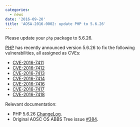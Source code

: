 ```yaml
---
categories:
  - news
date: '2016-09-20'
title: 'AOSA-2016-0002: update PHP to 5.6.26'
---
```



Please update your `php` package to 5.6.26.

[PHP](https://php.net) has recently announced version 5.6.26 to fix the following vulnerabilities, all assigned as CVEs:

- [CVE-2016-7411](https://web.nvd.nist.gov/view/vuln/detail?vulnId=CVE-2016-7411)
- [CVE-2016-7412](https://web.nvd.nist.gov/view/vuln/detail?vulnId=CVE-2016-7412)
- [CVE-2016-7413](https://web.nvd.nist.gov/view/vuln/detail?vulnId=CVE-2016-7413)
- [CVE-2016-7414](https://web.nvd.nist.gov/view/vuln/detail?vulnId=CVE-2016-7414)
- [CVE-2016-7416](https://web.nvd.nist.gov/view/vuln/detail?vulnId=CVE-2016-7416)
- [CVE-2016-7417](https://web.nvd.nist.gov/view/vuln/detail?vulnId=CVE-2016-7417)
- [CVE-2016-7418](https://web.nvd.nist.gov/view/vuln/detail?vulnId=CVE-2016-7418)

Relevant documentation:

- PHP 5.6.26 [ChangeLog](http://www.php.net/ChangeLog-5.php#5.6.26).
- Original AOSC OS ABBS Tree issue [#384](https://github.com/AOSC-Dev/aosc-os-abbs/issues/384).
